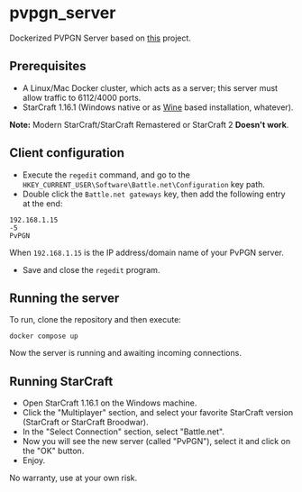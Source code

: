 # pvpgn_server

Dockerized PVPGN Server based on [this](https://github.com/wwmoraes/pvpgn-server-docker) project.

## Prerequisites

+ A Linux/Mac Docker cluster, which acts as a server; this server must allow traffic to 6112/4000 ports.
+ StarCraft 1.16.1 (Windows native or as [Wine](https://www.winehq.org/) based installation, whatever).

**Note:** Modern StarCraft/StarCraft Remastered or StarCraft 2 **Doesn't work**.

## Client configuration

+ Execute the `regedit` command, and go to the `HKEY_CURRENT_USER\Software\Battle.net\Configuration` key path.
+ Double click the `Battle.net gateways` key, then add the following entry at the end:

```
192.168.1.15
-5
PvPGN
```

When `192.168.1.15` is the IP address/domain name of your PvPGN server.

+ Save and close the `regedit` program.

## Running the server

To run, clone the repository and then execute:

`docker compose up`

Now the server is running and awaiting incoming connections.

## Running StarCraft

+ Open StarCraft 1.16.1 on the Windows machine.
+ Click the "Multiplayer" section, and select your favorite StarCraft version (StarCraft or StarCraft Broodwar).
+ In the "Select Connection" section, select "Battle.net".
+ Now you will see the new server (called "PvPGN"), select it and click on the "OK" button.
+ Enjoy.

No warranty, use at your own risk.
